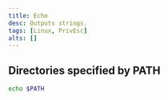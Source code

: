```yaml
---
title: Echo
desc: Outputs strings.
tags: [Linux, PrivEsc]
alts: []
---
```


## Directories specified by PATH

```sh
echo $PATH
```